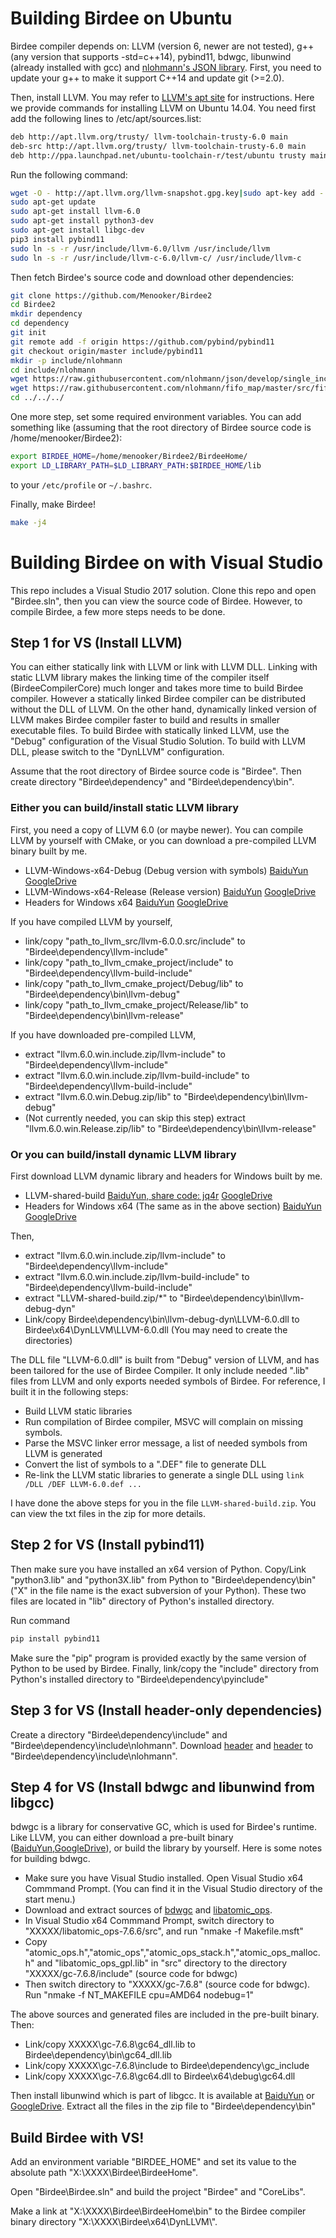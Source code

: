 
# Building Birdee on Ubuntu

Birdee compiler depends on: LLVM (version 6, newer are not tested), g++ (any version that supports -std=c++14), pybind11, bdwgc, libunwind (already installed with gcc) and [nlohmann's JSON library](https://github.com/nlohmann/json). First, you need to update your g++ to make it support C++14 and update git (>=2.0).

Then, install LLVM. You may refer to [LLVM's apt site](https://apt.llvm.org/) for instructions. Here we provide commands for installing LLVM on Ubuntu 14.04. You need first add the following lines to /etc/apt/sources.list:

```bash
deb http://apt.llvm.org/trusty/ llvm-toolchain-trusty-6.0 main
deb-src http://apt.llvm.org/trusty/ llvm-toolchain-trusty-6.0 main
deb http://ppa.launchpad.net/ubuntu-toolchain-r/test/ubuntu trusty main
```

Run the following command:

```bash
wget -O - http://apt.llvm.org/llvm-snapshot.gpg.key|sudo apt-key add -
sudo apt-get update
sudo apt-get install llvm-6.0
sudo apt-get install python3-dev
sudo apt-get install libgc-dev
pip3 install pybind11
sudo ln -s -r /usr/include/llvm-6.0/llvm /usr/include/llvm
sudo ln -s -r /usr/include/llvm-c-6.0/llvm-c/ /usr/include/llvm-c
```

Then fetch Birdee's source code and download other dependencies:
```bash
git clone https://github.com/Menooker/Birdee2
cd Birdee2
mkdir dependency
cd dependency
git init
git remote add -f origin https://github.com/pybind/pybind11
git checkout origin/master include/pybind11
mkdir -p include/nlohmann
cd include/nlohmann
wget https://raw.githubusercontent.com/nlohmann/json/develop/single_include/nlohmann/json.hpp
wget https://raw.githubusercontent.com/nlohmann/fifo_map/master/src/fifo_map.hpp
cd ../../../
```

One more step, set some required environment variables. You can add something like (assuming that the root directory of Birdee source code is /home/menooker/Birdee2):
```bash
export BIRDEE_HOME=/home/menooker/Birdee2/BirdeeHome/
export LD_LIBRARY_PATH=$LD_LIBRARY_PATH:$BIRDEE_HOME/lib
```

to your `/etc/profile` or `~/.bashrc`.

Finally, make Birdee!

```bash
make -j4
```

# Building Birdee on with Visual Studio

This repo includes a Visual Studio 2017 solution. Clone this repo and open "Birdee.sln", then you can view the source code of Birdee. However, to compile Birdee, a few more steps needs to be done.

## Step 1 for VS (Install LLVM)

You can either statically link with LLVM or link with LLVM DLL. Linking with static LLVM library makes the linking time of the compiler itself (BirdeeCompilerCore) much longer and takes more time to build Birdee compiler. However a statically linked Birdee compiler can be distributed without the DLL of LLVM. On the other hand, dynamically linked version of LLVM makes Birdee compiler faster to build and results in smaller executable files. To build Birdee with statically linked LLVM, use the "Debug" configuration of the Visual Studio Solution. To build with LLVM DLL, please switch to the "DynLLVM" configuration.

Assume that the root directory of Birdee source code is "Birdee". Then create directory "Birdee\\dependency" and "Birdee\\dependency\\bin".

### Either you can build/install static LLVM library
First, you need a copy of LLVM 6.0 (or maybe newer). You can compile LLVM by yourself with CMake, or you can download a pre-compiled LLVM binary built by me.

 * LLVM-Windows-x64-Debug (Debug version with symbols) [BaiduYun](https://pan.baidu.com/s/1Yb4GPKIuYlQcXcKWd7tXRA) [GoogleDrive](https://drive.google.com/open?id=1Jeh8Dm9ca7u119yvsytv_SaHQNqHaq1m)
 * LLVM-Windows-x64-Release (Release version) [BaiduYun](https://pan.baidu.com/s/1JJPzMSNf9XRaSzzHO42DiA) [GoogleDrive](https://drive.google.com/open?id=1TKdx8wxkdvz1Mx2Fzpluc7-XVEa2gaeH)
 * Headers for Windows x64 [BaiduYun](https://pan.baidu.com/s/1kOfgfwvV37VHNa5vwqHciw) [GoogleDrive](https://drive.google.com/open?id=1UONnbLtPzAftrAks9Vhdkb8iDC4rmdqA)

If you have compiled LLVM by yourself,

 * link/copy "path_to_llvm_src/llvm-6.0.0.src/include" to  "Birdee\\dependency\\llvm-include"
 * link/copy "path_to_llvm_cmake_project/include" to "Birdee\\dependency\\llvm-build-include"
 * link/copy "path_to_llvm_cmake_project/Debug/lib" to "Birdee\\dependency\\bin\\llvm-debug" 
 * link/copy "path_to_llvm_cmake_project/Release/lib" to "Birdee\\dependency\\bin\\llvm-release" 

If you have downloaded pre-compiled LLVM,

 * extract "llvm.6.0.win.include.zip/llvm-include" to  "Birdee\\dependency\\llvm-include"
 * extract "llvm.6.0.win.include.zip/llvm-build-include" to "Birdee\\dependency\\llvm-build-include"
 * extract "llvm.6.0.win.Debug.zip/lib" to "Birdee\\dependency\\bin\\llvm-debug" 
 * (Not currently needed, you can skip this step) extract "llvm.6.0.win.Release.zip/lib" to "Birdee\\dependency\\bin\\llvm-release" 

### Or you can build/install dynamic LLVM library

First download LLVM dynamic library and headers for Windows built by me.

 * LLVM-shared-build [BaiduYun, share code: jq4r](https://pan.baidu.com/s/1XVp3FPUQ_kCXpeFLRicN6g) [GoogleDrive](https://drive.google.com/open?id=1dnWGEZI1VUnZrLRCpcXCD7Uvo6QTob2A)
 * Headers for Windows x64 (The same as in the above section) [BaiduYun](https://pan.baidu.com/s/1kOfgfwvV37VHNa5vwqHciw) [GoogleDrive](https://drive.google.com/open?id=1UONnbLtPzAftrAks9Vhdkb8iDC4rmdqA)

Then,

 * extract "llvm.6.0.win.include.zip/llvm-include" to  "Birdee\\dependency\\llvm-include"
 * extract "llvm.6.0.win.include.zip/llvm-build-include" to "Birdee\\dependency\\llvm-build-include"
 * extract "LLVM-shared-build.zip/\*" to "Birdee\\dependency\\bin\\llvm-debug-dyn"
 * Link/copy Birdee\\dependency\\bin\\llvm-debug-dyn\\LLVM-6.0.dll to Birdee\\x64\\DynLLVM\\LLVM-6.0.dll (You may need to create the directories)

The DLL file "LLVM-6.0.dll" is built from "Debug" version of LLVM, and has been tailored for the use of Birdee Compiler. It only include needed ".lib" files from LLVM and only exports needed symbols of Birdee. For reference, I built it in the following steps:

 * Build LLVM static libraries
 * Run compilation of Birdee compiler, MSVC will complain on missing symbols.
 * Parse the MSVC linker error message, a list of needed symbols from LLVM is generated
 * Convert the list of symbols to a ".DEF" file to generate DLL
 * Re-link the LLVM static libraries to generate a single DLL using `link /DLL /DEF LLVM-6.0.def ...`

I have done the above steps for you in the file `LLVM-shared-build.zip`. You can view the txt files in the zip for more details.

## Step 2 for VS (Install pybind11)
Then make sure you have installed an x64 version of Python. Copy/Link "python3.lib" and "python3X.lib" from Python to "Birdee\\dependency\\bin" ("X" in the file name is the exact subversion of your Python). These two files are located in "lib" directory of Python's installed directory.

Run command

```cmd
pip install pybind11
```

Make sure the "pip" program is provided exactly by the same version of Python to be used by Birdee. Finally, link/copy the "include" directory from Python's installed directory to "Birdee\\dependency\\pyinclude"

## Step 3 for VS (Install header-only dependencies)

Create a directory "Birdee\\dependency\\include" and "Birdee\\dependency\\include\\nlohmann". Download [header](https://raw.githubusercontent.com/nlohmann/json/develop/single_include/nlohmann/json.hpp) and [header](https://raw.githubusercontent.com/nlohmann/fifo_map/master/src/fifo_map.hpp) to "Birdee\\dependency\\include\\nlohmann".

## Step 4 for VS (Install bdwgc and libunwind from libgcc)

bdwgc is a library for conservative GC, which is used for Birdee's runtime. Like LLVM, you can either download a pre-built binary ([BaiduYun](https://pan.baidu.com/s/1T39OUmZBZcw5T5I9LEuiyg),[GoogleDrive](https://drive.google.com/open?id=1wA9ctJvcopfGAYxZVfEhacBzY9APw_S6)), or build the library by yourself. Here is some notes for building bdwgc.

 * Make sure you have Visual Studio installed. Open Visual Studio x64 Commmand Prompt. (You can find it in the Visual Studio directory of the start menu.)
 * Download and extract sources of [bdwgc](https://github.com/ivmai/bdwgc/releases) and [libatomic_ops](https://github.com/ivmai/libatomic_ops/releases). 
 * In Visual Studio x64 Commmand Prompt, switch directory to "XXXXX/libatomic_ops-7.6.6/src", and run "nmake -f Makefile.msft"
 * Copy "atomic_ops.h","atomic_ops","atomic_ops_stack.h","atomic_ops_malloc.h" and "libatomic_ops_gpl.lib" in "src" directory to the directory "XXXXX/gc-7.6.8/include" (source code for bdwgc)
 * Then switch directory to "XXXXX/gc-7.6.8" (source code for bdwgc). Run "nmake -f NT_MAKEFILE cpu=AMD64 nodebug=1"

The above sources and generated files are included in the pre-built binary. Then:
 * Link/copy XXXXX\gc-7.6.8\gc64_dll.lib to Birdee\dependency\bin\gc64_dll.lib
 * Link/copy XXXXX\gc-7.6.8\include to Birdee\dependency\gc_include
 * Link/copy XXXXX\gc-7.6.8\gc64.dll to Birdee\x64\debug\gc64.dll

Then install libunwind which is part of libgcc. It is available at [BaiduYun](https://pan.baidu.com/s/1vfMaAmNmDphXml41qkygWA) or [GoogleDrive](https://drive.google.com/open?id=1vK1Y4cR4UlS035T8EJ6YAYBG4MLBAYG_). Extract all the files in the zip file to "Birdee\dependency\bin"

## Build Birdee with VS!

Add an environment variable "BIRDEE_HOME" and set its value to the absolute path "X:\\XXXX\\Birdee\\BirdeeHome".

Open "Birdee\\Birdee.sln" and build the project "Birdee" and "CoreLibs".

Make a link at "X:\\XXXX\\Birdee\\BirdeeHome\\bin" to the Birdee compiler binary directory "X:\\XXXX\\Birdee\\x64\\DynLLVM\\".
